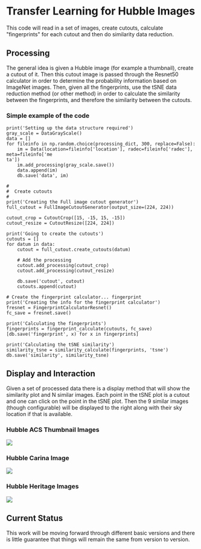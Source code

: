 # Transfer Learning for Hubble Images

This code will read in a set of images, create cutouts, calculate "fingerprints" for each cutout and then do similarity data reduction.

## Processing

The general idea is given a Hubble image (for example a thumbnail), create a cutout of it. Then this cutout image is passed through the Resnet50 calculator in order to determine the probability information based on ImageNet images.  Then, given all the fingerprints, use the tSNE data reduction method (or other method) in order to calculate the similarity between the fingerprints, and therefore the similarity between the cutouts.

### Simple example of the code

```
print('Setting up the data structure required')
gray_scale = DataGrayScale()
data = []
for fileinfo in np.random.choice(processing_dict, 300, replace=False):
    im = Data(location=fileinfo['location'], radec=fileinfo['radec'], meta=fileinfo['me
ta'])
    im.add_processing(gray_scale.save())
    data.append(im)
    db.save('data', im)

#
#  Create cutouts
#
print('Creating the Full image cutout generator')
full_cutout = FullImageCutoutGenerator(output_size=(224, 224))

cutout_crop = CutoutCrop([15, -15, 15, -15])
cutout_resize = CutoutResize([224, 224])

print('Going to create the cutouts')
cutouts = []
for datum in data:
    cutout = full_cutout.create_cutouts(datum)

    # Add the processing
    cutout.add_processing(cutout_crop)
    cutout.add_processing(cutout_resize)

    db.save('cutout', cutout)
    cutouts.append(cutout)

# Create the fingerprint calculator... fingerprint
print('Creating the info for the fingerprint calculator')
fresnet = FingerprintCalculatorResnet()
fc_save = fresnet.save()

print('Calculating the fingerprints')
fingerprints = fingerprint_calculate(cutouts, fc_save)
[db.save('fingerprint', x) for x in fingerprints]

print('Calculating the tSNE similarity')
similarity_tsne = similarity_calculate(fingerprints, 'tsne')
db.save('similarity', similarity_tsne)

```


## Display and Interaction

Given a set of processed data there is a display method that will show the similarity plot and N similar images.  Each point in the tSNE plot is a cutout and one can click on the point in the tSNE plot. Then the 9 similar images (though configurable) will be displayed to the right along with their sky location if that is available. 

### Hubble ACS Thumbnail Images
![](https://github.com/brechmos-stsci/transfer-learning/raw/master/images/hubble_thumbnails.jpeg)

### Hubble Carina Image
![](https://github.com/brechmos-stsci/transfer-learning/raw/master/images/hubble_carina.jpeg)

### Hubble Heritage Images
![](https://github.com/brechmos-stsci/transfer-learning/raw/master/images/hubble_heritage.jpeg)


## Current Status

This work will be moving forward through different basic versions and there is little guarantee that things will remain the same from version to version. 
